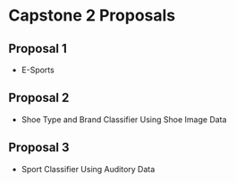 # Capstone 2 Proposals
## Proposal 1
* E-Sports
## Proposal 2
* Shoe Type and Brand Classifier Using Shoe Image Data
## Proposal 3
* Sport Classifier Using Auditory Data

